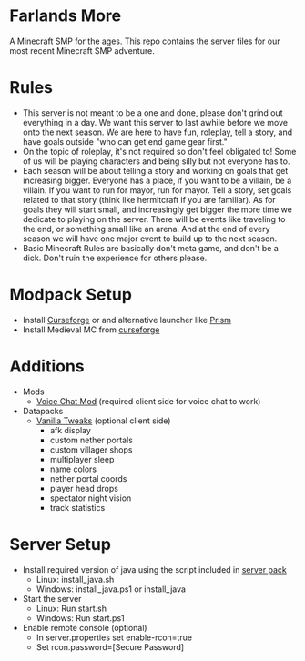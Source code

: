 # Farlands More
A Minecraft SMP for the ages. This repo contains the server files for our most recent Minecraft SMP adventure.
# Rules
- This server is not meant to be a one and done, please don't grind out everything in a day. We want this server to last awhile before we move onto the next season. We are here to have fun, roleplay, tell a story, and have goals outside "who can get end game gear first."
- On the topic of roleplay, it's not required so don't feel obligated to! Some of us will be playing characters and being silly but not everyone has to.
- Each season will be about telling a story and working on goals that get increasing bigger. Everyone has a place, if you want to be a villain, be a villain. If you want to run for mayor, run for mayor. Tell a story, set goals related to that story (think like hermitcraft if you are familiar). As for goals they will start small, and increasingly get bigger the more time we dedicate to playing on the server. There will be events like traveling to the end, or something small like an arena. And at the end of every season we will have one major event to build up to the next season.
- Basic Minecraft Rules are basically don't meta game, and don't be a dick. Don't ruin the experience for others please.
# Modpack Setup
- Install [Curseforge](https://www.curseforge.com/download/app) or and alternative launcher like [Prism](https://prismlauncher.org/)
- Install Medieval MC from [curseforge](https://www.curseforge.com/minecraft/modpacks/medieval-mc-mmc4/files/5950246/additional-files])
# Additions
- Mods
    - [Voice Chat Mod](https://www.curseforge.com/minecraft/mc-mods/simple-voice-chat/files/5907371/changelog) (required client side for voice chat to work)
- Datapacks
    - [Vanilla Tweaks](https://vanillatweaks.net/picker/datapacks/) (optional client side)
        - afk display
        - custom nether portals
        - custom villager shops
        - multiplayer sleep
        - name colors
        - nether portal coords
        - player head drops
        - spectator night vision
        - track statistics
# Server Setup
- Install required version of java using the script included in [server pack](https://www.curseforge.com/minecraft/modpacks/medieval-mc-mmc4/files/5950304)
    - Linux: install_java.sh
    - Windows: install_java.ps1 or install_java
- Start the server
    - Linux: Run start.sh
    - Windows: Run start.ps1
- Enable remote console (optional)
    - In server.properties set enable-rcon=true
    - Set rcon.password=[Secure Password]
